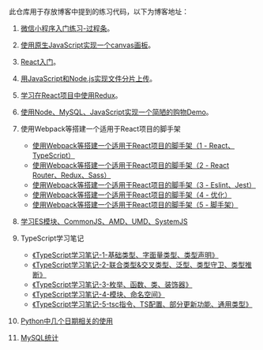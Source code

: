 此仓库用于存放博客中提到的练习代码，以下为博客地址：

1. [微信小程序入门练习-过程条](https://juejin.im/post/5d076a7de51d4556f76e809b)。
2. [使用原生JavaScript实现一个canvas画板](https://juejin.im/post/5d4c28ce5188250526558055)。
3. [React入门](https://juejin.im/post/5d9083d2e51d457825210a4b)。
4. [用JavaScript和Node.js实现文件分片上传](https://juejin.im/post/5db29beb5188256467245a7b)。
5. [学习在React项目中使用Redux](https://juejin.im/post/5dc82bfee51d4523815886c9)。
6. [使用Node、MySQL、JavaScript实现一个简陋的购物Demo](https://juejin.im/post/5e3446e76fb9a02ff44f6e91)。

7. 使用Webpack等搭建一个适用于React项目的脚手架

   + [使用Webpack等搭建一个适用于React项目的脚手架（1 - React、TypeScript）](https://juejin.im/post/5e8b3e626fb9a03c546c2e60)
   + [使用Webpack等搭建一个适用于React项目的脚手架（2 - React Router、Redux、Sass）](https://juejin.im/post/5e8b3f7ef265da47a927ec82)
   + [使用Webpack等搭建一个适用于React项目的脚手架（3 - Eslint、Jest）](https://juejin.im/post/5e8b4004f265da480a1aaaba)
   + [使用Webpack等搭建一个适用于React项目的脚手架（4 - 优化）](https://juejin.im/post/5e8b40766fb9a03c75753fcd)
   + [使用Webpack等搭建一个适用于React项目的脚手架（5 - 脚手架）](https://juejin.im/post/5e8b40dcf265da47e02a7613)

8. [学习ES模块、CommonJS、AMD、UMD、SystemJS](https://juejin.im/post/6870141103958589454)

9. TypeScript学习笔记
   + [《TypeScript学习笔记-1-基础类型、字面量类型、类型声明》](https://juejin.im/post/6887561064129986567)
   +   [《TypeScript学习笔记-2-联合类型&交叉类型、泛型、类型守卫、类型推断》](https://juejin.im/post/6887952824031068174)
   + [《TypeScript学习笔记-3-枚举、函数、类、装饰器》](https://juejin.im/post/6890127597435682829)
   + [《TypeScript学习笔记-4-模块、命名空间》](https://juejin.im/post/6892768302209171463/)
   + [《TypeScript学习笔记-5-tsc指令、TS配置、部分更新功能、通用类型》](https://juejin.im/post/6892781570545942541/)

10. [Python中几个日期相关的使用](https://juejin.cn/post/6973570780357459975)
11. [MySQL统计](https://juejin.cn/post/6985862374284591118)

